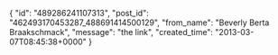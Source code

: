  {
   "id": "489286241107313",
   "post_id": "462493170453287_488691414500129",
   "from_name": "Beverly Berta Braakschmack",
   "message": "the link",
   "created_time": "2013-03-07T08:45:38+0000"
 }
